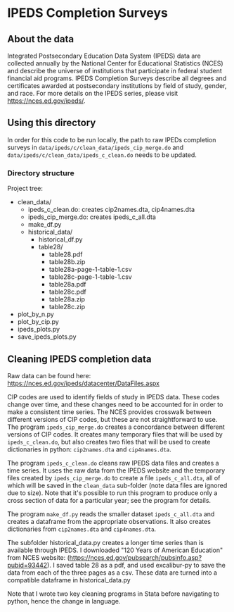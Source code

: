 # IPEDS Completion Surveys

## About the data

Integrated Postsecondary Education Data System (IPEDS) data are collected annually by the National Center for Educational Statistics (NCES) and describe the universe of institutions that participate in federal student financial aid programs. 
IPEDS Completion Surveys describe all degrees and certificates awarded at postsecondary institutions by field of study, gender, and race.
For more details on the IPEDS series, please visit https://nces.ed.gov/ipeds/.

## Using this directory

In order for this code to be run locally, the path to raw IPEDs completion surveys in `data/ipeds/c/clean_data/ipeds_cip_merge.do` and `data/ipeds/c/clean_data/ipeds_c_clean.do` needs to be updated.

### Directory structure

Project tree: 
- clean_data/
    - ipeds_c_clean.do: creates cip2names.dta, cip4names.dta
    - ipeds_cip_merge.do: creates ipeds_c_all.dta
    - make_df.py
    - historical_data/
        * historical_df.py
        * table28/
            * table28.pdf
            * table28b.zip
            * table28a-page-1-table-1.csv 
            * table28c-page-1-table-1.csv
            * table28a.pdf 
            * table28c.pdf
            * table28a.zip 
            * table28c.zip
- plot_by_n.py
- plot_by_cip.py
- ipeds_plots.py
- save_ipeds_plots.py


## Cleaning IPEDS completion data

Raw data can be found here: https://nces.ed.gov/ipeds/datacenter/DataFiles.aspx

CIP codes are used to identify fields of study in IPEDS data.
These codes change over time, and these changes need to be accounted for in order to make a consistent time series.
The NCES provides crosswalk between different versions of CIP codes, but these are not straightforward to use.
The program `ipeds_cip_merge.do` creates a concordance between different versions of CIP codes. 
It creates many temporary files that will be used by `ipeds_c_clean.do`, but also creates two files that will be used to create dictionaries in python: `cip2names.dta` and `cip4names.dta`.

The program `ipeds_c_clean.do` cleans raw IPEDS data files and creates a time series. 
It uses the raw data from the IPEDS website and the temporary files created by `ipeds_cip_merge.do` to create a file `ipeds_c_all.dta`, all of which will be saved in the `clean_data` sub-folder (note data files are ignored due to size).
Note that it's possible to run this program to produce only a cross section of data for a particular year; see the program for details.

The program `make_df.py` reads the smaller dataset `ipeds_c_all.dta` and creates a dataframe from the appropriate observations. It also creates dictionaries from `cip2names.dta` and `cip4names.dta`.

The subfolder historical_data.py creates a longer time series than is available through IPEDS. 
I downloaded "120 Years of American Education" from NCES website: (https://nces.ed.gov/pubsearch/pubsinfo.asp?pubid=93442).
I saved table 28 as a pdf, and used excalibur-py to save the data from each of the three pages as a csv.
These data are turned into a compatible dataframe in historical_data.py

Note that I wrote two key cleaning programs in Stata before navigating to python, hence the change in language. 

<!-- ## Making IPEDS completion survey plots

All IPEDS plots used in this project are created in `ipeds_plots.py`. This program calls `plot_by_n.py`, which plots the total number of degrees completed by men and by women. It also callls `plot_by_cip.py`, which plots the total number of degrees completed by field of study (or lists of fields of study). 
The program `plot_by_cip.py` allows you to create ratio plots or area plots, and saves the plots in a way that works for beamer presentations or for tex articles. As such, some code that saves graphs in helpful ways is in `save_ipeds_plots.py`.  -->
